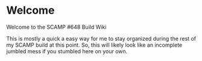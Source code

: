 # Welcome

Welcome to the SCAMP #648 Build Wiki

This is mostly a quick a easy way for me to stay organized during the rest of my SCAMP build at this point.  So, this will likely look like an incomplete jumbled mess if you stumbled here on your own.
